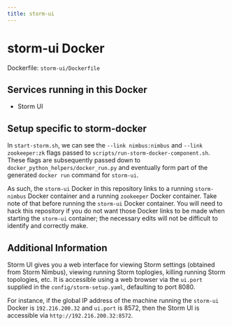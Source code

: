 ```yaml
---
title: storm-ui
---
```


storm-ui Docker
===============

Dockerfile: `storm-ui/Dockerfile`

## Services running in this Docker

- Storm UI

## Setup specific to storm-docker

In `start-storm.sh`, we can see the `--link nimbus:nimbus` and
`--link zookeeper:zk` flags passed to `scripts/run-storm-docker-component.sh`.
These flags are subsequently passed down to
`docker_python_helpers/docker_run.py` and eventually form part of the generated
`docker run` command for `storm-ui`.

As such, the `storm-ui` Docker in this repository links to a running
`storm-nimbus` Docker container and a running `zookeeper` Docker container.
Take note of that before running the `storm-ui` Docker container. You will need
to hack this repository if you do not want those Docker links to be made when
starting the `storm-ui` container; the necessary edits will not be difficult to
identify and correctly make.

## Additional Information

Storm UI gives you a web interface for viewing Storm settings (obtained from
Storm Nimbus), viewing running Storm toplogies, killing running Storm
topologies, etc. It is accessible using a web browser via the `ui.port`
supplied in the `config/storm-setup.yaml`, defaulting to port 8080.

For instance, if the global IP address of the machine running the `storm-ui`
Docker is `192.216.200.32` and `ui.port` is 8572, then the Storm UI is
accessible via `http://192.216.200.32:8572`.
